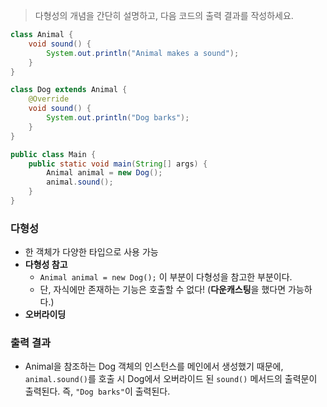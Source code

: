 > 다형성의 개념을 간단히 설명하고, 다음 코드의 출력 결과를 작성하세요.

```java
class Animal {
    void sound() {
        System.out.println("Animal makes a sound");
    }
}

class Dog extends Animal {
    @Override
    void sound() {
        System.out.println("Dog barks");
    }
}

public class Main {
    public static void main(String[] args) {
        Animal animal = new Dog();
        animal.sound();
    }
}
```

### 다형성
- 한 객체가 다양한 타입으로 사용 가능
- **다형성 참고**
  - `Animal animal = new Dog();` 이 부분이 다형성을 참고한 부분이다.
  - 단, 자식에만 존재하는 기능은 호출할 수 없다! (**다운캐스팅**을 했다면 가능하다.)
- **오버라이딩**

### 출력 결과
- Animal을 참조하는 Dog 객체의 인스턴스를 메인에서 생성했기 때문에, `animal.sound()`를 호출 시 Dog에서 오버라이드 된 `sound()` 메서드의 출력문이 출력된다. 즉, `"Dog barks"`이 출력된다.